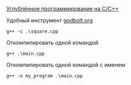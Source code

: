 [Углублённое программирование на C/C++](https://www.youtube.com/watch?v=YXbrMny86U0&list=PLrCZzMib1e9qjGLjg83bCksf3N7FIy7jg)  

Удобный инструмент [godbolt.org](https://godbolt.org/)  

```
g++ -c .\square.cpp
```

Откомпилировать одной командой  

```
g++ .\main.cpp
```

Откомпилировать одной командой c именем 

```
g++ -o my_program .\main.cpp
```